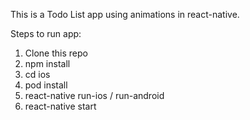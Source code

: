 This is a Todo List app using animations in react-native.


Steps to run app:

1. Clone this repo
2. npm install
3. cd ios
4. pod install
5. react-native run-ios / run-android
6. react-native start
